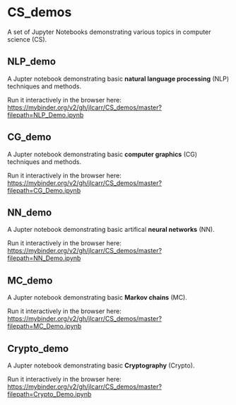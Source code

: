 # CS_demos
A set of Jupyter Notebooks demonstrating various topics in computer science (CS).  

## NLP_demo
A Jupter notebook demonstrating basic **natural language processing** (NLP) techniques and methods.  

Run it interactively in the browser here:  
https://mybinder.org/v2/gh/jlcarr/CS_demos/master?filepath=NLP_Demo.ipynb  

## CG_demo
A Jupter notebook demonstrating basic **computer graphics** (CG) techniques and methods.  

Run it interactively in the browser here:  
https://mybinder.org/v2/gh/jlcarr/CS_demos/master?filepath=CG_Demo.ipynb  

## NN_demo
A Jupter notebook demonstrating basic artifical **neural networks** (NN).  

Run it interactively in the browser here:  
https://mybinder.org/v2/gh/jlcarr/CS_demos/master?filepath=NN_Demo.ipynb  

## MC_demo
A Jupter notebook demonstrating basic **Markov chains** (MC).  

Run it interactively in the browser here:  
https://mybinder.org/v2/gh/jlcarr/CS_demos/master?filepath=MC_Demo.ipynb  

## Crypto_demo
A Jupter notebook demonstrating basic **Cryptography** (Crypto).  

Run it interactively in the browser here:  
https://mybinder.org/v2/gh/jlcarr/CS_demos/master?filepath=Crypto_Demo.ipynb  
